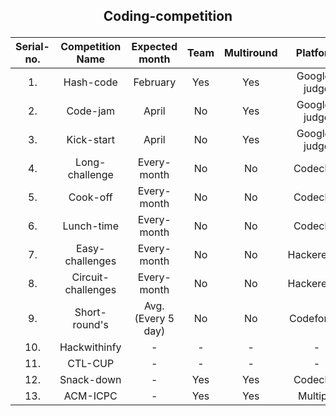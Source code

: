 ## <p align="center">Coding-competition</p>
|Serial-no.| Competition Name | Expected month |Team|Multiround|Platform|Link|
|:----:|:----:| :----: | :----:|:----:|:----:|:----:|
|1. |Hash-code|February |Yes|Yes|Google-judge|[link](https://codingcompetitions.withgoogle.com/hashcode)|
|2.|Code-jam|April|No|Yes|Google-judge|[link](https://codingcompetitions.withgoogle.com/codejam)|
|3.|Kick-start|April|No|Yes|Google-judge|[link](https://codingcompetitions.withgoogle.com/kickstart)|
|4.|Long-challenge|Every-month|No|No|Codechef|[link](https://www.codechef.com/)|
|5.|Cook-off|Every-month|No|No|Codechef|[link](https://www.codechef.com/)|
|6.|Lunch-time|Every-month|No|No|Codechef|[link](https://www.codechef.com/)|
|7.|Easy-challenges|Every-month|No|No|Hackerearth|[link](https://www.hackerearth.com/challenges/)|
|8.|Circuit-challenges|Every-month|No|No|Hackerearth|[link](https://www.hackerearth.com/challenges/)|
|9.|Short-round's|Avg.(Every 5 day)|No|No|Codeforces|[link](https://codeforces.com/)|
|10.|Hackwithinfy|-|-|-|-|[link](https://www.infosys.com/careers/hackwithinfy.html)|
|11.|CTL-CUP|-|-|-|-|[link](https://www.ctlindore.in/ctl-cup)|
|12.|Snack-down|-|Yes|Yes|Codechef|[link](https://www.codechef.com/)|
|13.|ACM-ICPC|-|Yes|Yes|Multiple|[link](https://icpc.baylor.edu/)|
